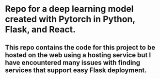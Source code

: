 # Repo for a deep learning model created with Pytorch in Python, Flask, and React. 

## This repo contains the code for this project to be hosted on the web using a hosting service but I have encountered many issues with finding services that support easy Flask deployment.

